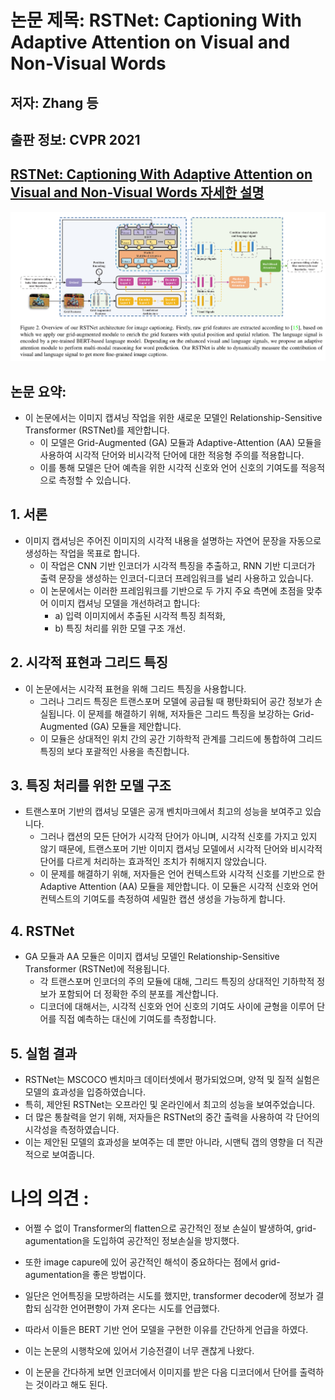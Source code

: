 # **논문 제목**: RSTNet: Captioning With Adaptive Attention on Visual and Non-Visual Words

## **저자**: Zhang 등

## **출판 정보**: CVPR 2021

## [RSTNet: Captioning With Adaptive Attention on Visual and Non-Visual Words 자세한 설명](./RSTNet%20(2021).md)

![Alt text](images/image-2.png)

## **논문 요약**: 
- 이 논문에서는 이미지 캡셔닝 작업을 위한 새로운 모델인 Relationship-Sensitive Transformer (RSTNet)를 제안합니다. 
  - 이 모델은 Grid-Augmented (GA) 모듈과 Adaptive-Attention (AA) 모듈을 사용하여 시각적 단어와 비시각적 단어에 대한 적응형 주의를 적용합니다. 
  - 이를 통해 모델은 단어 예측을 위한 시각적 신호와 언어 신호의 기여도를 적응적으로 측정할 수 있습니다.

## **1. 서론**

- 이미지 캡셔닝은 주어진 이미지의 시각적 내용을 설명하는 자연어 문장을 자동으로 생성하는 작업을 목표로 합니다. 
  - 이 작업은 CNN 기반 인코더가 시각적 특징을 추출하고, RNN 기반 디코더가 출력 문장을 생성하는 인코더-디코더 프레임워크를 널리 사용하고 있습니다. 
  - 이 논문에서는 이러한 프레임워크를 기반으로 두 가지 주요 측면에 초점을 맞추어 이미지 캡셔닝 모델을 개선하려고 합니다:
    -  a) 입력 이미지에서 추출된 시각적 특징 최적화, 
    -  b) 특징 처리를 위한 모델 구조 개선.

## **2. 시각적 표현과 그리드 특징**

- 이 논문에서는 시각적 표현을 위해 그리드 특징을 사용합니다. 
  - 그러나 그리드 특징은 트랜스포머 모델에 공급될 때 평탄화되어 공간 정보가 손실됩니다. 이 문제를 해결하기 위해, 저자들은 그리드 특징을 보강하는 Grid-Augmented (GA) 모듈을 제안합니다. 
  - 이 모듈은 상대적인 위치 간의 공간 기하학적 관계를 그리드에 통합하여 그리드 특징의 보다 포괄적인 사용을 촉진합니다.

## **3. 특징 처리를 위한 모델 구조**

- 트랜스포머 기반의 캡셔닝 모델은 공개 벤치마크에서 최고의 성능을 보여주고 있습니다. 
  - 그러나 캡션의 모든 단어가 시각적 단어가 아니며, 시각적 신호를 가지고 있지 않기 때문에, 트랜스포머 기반 이미지 캡셔닝 모델에서 시각적 단어와 비시각적 단어를 다르게 처리하는 효과적인 조치가 취해지지 않았습니다. 
  - 이 문제를 해결하기 위해, 저자들은 언어 컨텍스트와 시각적 신호를 기반으로 한 Adaptive Attention (AA) 모듈을 제안합니다. 이 모듈은 시각적 신호와 언어 컨텍스트의 기여도를 측정하여 세밀한 캡션 생성을 가능하게 합니다.

## **4. RSTNet**

- GA 모듈과 AA 모듈은 이미지 캡셔닝 모델인 Relationship-Sensitive Transformer (RSTNet)에 적용됩니다. 
  - 각 트랜스포머 인코더의 주의 모듈에 대해, 그리드 특징의 상대적인 기하학적 정보가 포함되어 더 정확한 주의 분포를 계산합니다. 
  - 디코더에 대해서는, 시각적 신호와 언어 신호의 기여도 사이에 균형을 이루어 단어를 직접 예측하는 대신에 기여도를 측정합니다.

## **5. 실험 결과**

- RSTNet는 MSCOCO 벤치마크 데이터셋에서 평가되었으며, 양적 및 질적 실험은 모델의 효과성을 입증하였습니다. 
- 특히, 제안된 RSTNet는 오프라인 및 온라인에서 최고의 성능을 보여주었습니다. 
- 더 많은 통찰력을 얻기 위해, 저자들은 RSTNet의 중간 출력을 사용하여 각 단어의 시각성을 측정하였습니다. 
- 이는 제안된 모델의 효과성을 보여주는 데 뿐만 아니라, 시맨틱 갭의 영향을 더 직관적으로 보여줍니다.

# 나의 의견 :

- 어쩔 수 없이 Transformer의 flatten으로 공간적인 정보 손실이 발생하여, grid-agumentation을 도입하여 공간적인 정보손실을 방지했다.
- 또한 image capure에 있어 공간적인 해석이 중요하다는 점에서 grid-agumentation을 좋은 방법이다.
- 일단은 언어특징을 모방하려는 시도를 했지만, transformer decoder에 정보가 결합되 심각한 언어편향이 가져 온다는 시도를 언급했다.
- 따라서 이들은 BERT 기반 언어 모델을 구현한 이유를 간단하게 언급을 하였다.
- 이는 논문의 시행착오에 있어서 기승전결이 너무 괜찮게 나왔다.

- 이 논문을 간다하게 보면 인코더에서 이미지를 받은 다음 디코더에서 단어를 출력하는 것이라고 해도 된다.
